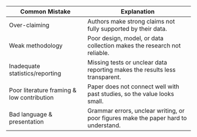 | Common Mistake                             | Explanation                                                                 |
| ------------------------------------------ | ----------------------------------------------------------------------------------- |
| Over-claiming                              | Authors make strong claims not fully supported by their data.                       |
| Weak methodology                           | Poor design, model, or data collection makes the research not reliable.             |
| Inadequate statistics/reporting            | Missing tests or unclear data reporting makes the results less transparent.         |
| Poor literature framing & low contribution | Paper does not connect well with past studies, so the value looks small.            |
| Bad language & presentation                | Grammar errors, unclear writing, or poor figures make the paper hard to understand. |
